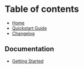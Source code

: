 # Table of contents

* [Home](README.md)
* [Quickstart Guide](quickstart-guide.md)
* [Changelog](changelog.md)

## Documentation

* [Getting Started](documentation/getting-started.md)

